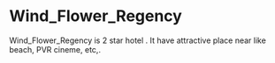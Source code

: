 # Wind_Flower_Regency
Wind_Flower_Regency is 2 star hotel .
It have attractive place near like beach, PVR cineme, etc,.
